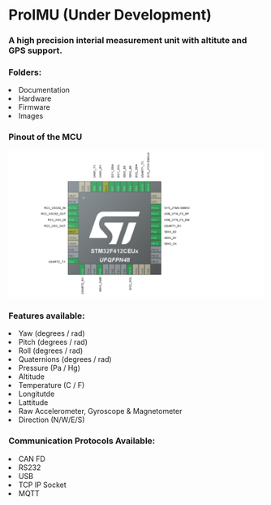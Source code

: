 # ProIMU (Under Development)
### A high precision interial measurement unit with altitute and GPS support.


### Folders:

<li>Documentation</li>
<li>Hardware</li>
<li>Firmware</li>
<li>Images</li>


### Pinout of the MCU

<img src="Images/Pinout.png">

### Features available: 

<li>Yaw  (degrees / rad)</li>
<li>Pitch  (degrees / rad)</li>
<li>Roll   (degrees / rad)</li>
<li>Quaternions (degrees / rad)</li>
<li>Pressure (Pa / Hg)</li>
<li>Altitude </li>
<li>Temperature (C / F) </li>
<li>Longitutde </li>
<li>Lattitude </li>
<li>Raw Accelerometer, Gyroscope & Magnetometer </li>
<li>Direction (N/W/E/S) </li>

### Communication Protocols Available:

<li>CAN FD</li>
<li>RS232</li>
<li>USB</li>
<li>TCP IP Socket</li>
<li>MQTT</li>

